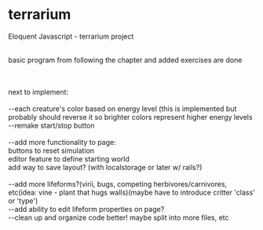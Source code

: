 terrarium
=========

Eloquent Javascript - terrarium project<br><br>

basic program from following the chapter and added exercises are done<br><br><br>


next to implement:<br><br>
--each creature's color based on energy level (this is implemented but probably should reverse it so brighter colors represent higher energy levels<br>
--remake start/stop button<br><br>
--add more functionality to page:<br>
buttons to reset simulation<br>
editor feature to define starting world<br>
add way to save layout? (with localstorage or later w/ rails?)<br><br>
--add more lifeforms?(virii, bugs, competing herbivores/carnivores, etc(idea: vine - plant that hugs walls)(maybe have to introduce critter 'class' or 'type')<br>
--add ability to edit lifeform properties on page?<br>
--clean up and organize code better!  maybe split into more files, etc<br>
